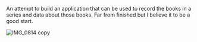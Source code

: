 An attempt to build an application that can be used to record the books in a series and data about those books.
Far from finished but I believe it to be a good start.

![IMG_0814 copy](https://github.com/user-attachments/assets/b704f13a-5b70-4df0-b12b-922a0598ad38)
